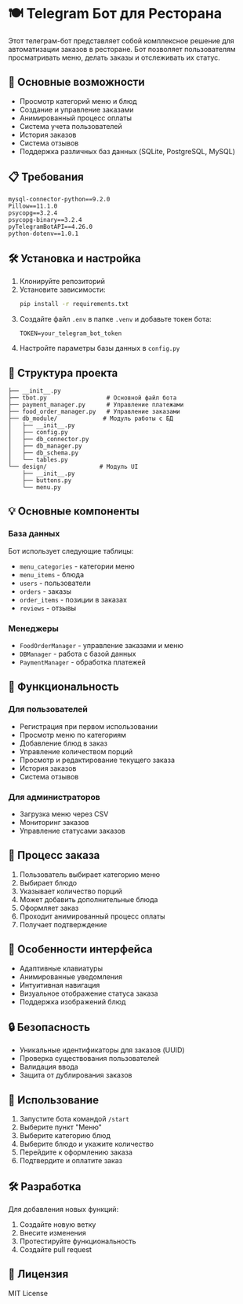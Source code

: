 # 🍽 Telegram Бот для Ресторана

Этот телеграм-бот представляет собой комплексное решение для автоматизации заказов в ресторане. Бот позволяет пользователям просматривать меню, делать заказы и отслеживать их статус.

## 🚀 Основные возможности

- Просмотр категорий меню и блюд
- Создание и управление заказами
- Анимированный процесс оплаты
- Система учета пользователей
- История заказов
- Система отзывов
- Поддержка различных баз данных (SQLite, PostgreSQL, MySQL)

## 📋 Требования

```
mysql-connector-python==9.2.0
Pillow==11.1.0
psycopg==3.2.4
psycopg-binary==3.2.4
pyTelegramBotAPI==4.26.0
python-dotenv==1.0.1
```

## 🛠 Установка и настройка

1. Клонируйте репозиторий
2. Установите зависимости:
   ```bash
   pip install -r requirements.txt
   ```
3. Создайте файл `.env` в папке `.venv` и добавьте токен бота:
   ```
   TOKEN=your_telegram_bot_token
   ```
4. Настройте параметры базы данных в `config.py`

## 📂 Структура проекта

```
├── __init__.py
├── tbot.py                 # Основной файл бота
├── payment_manager.py      # Управление платежами
├── food_order_manager.py   # Управление заказами
├── db_module/             # Модуль работы с БД
│   ├── __init__.py
│   ├── config.py
│   ├── db_connector.py
│   ├── db_manager.py
│   ├── db_schema.py
│   └── tables.py
└── design/               # Модуль UI
    ├── __init__.py
    ├── buttons.py
    └── menu.py
```

## 💡 Основные компоненты

### База данных
Бот использует следующие таблицы:
- `menu_categories` - категории меню
- `menu_items` - блюда
- `users` - пользователи
- `orders` - заказы
- `order_items` - позиции в заказах
- `reviews` - отзывы

### Менеджеры
- `FoodOrderManager` - управление заказами и меню
- `DBManager` - работа с базой данных
- `PaymentManager` - обработка платежей

## 🎯 Функциональность

### Для пользователей
- Регистрация при первом использовании
- Просмотр меню по категориям
- Добавление блюд в заказ
- Управление количеством порций
- Просмотр и редактирование текущего заказа
- История заказов
- Система отзывов

### Для администраторов
- Загрузка меню через CSV
- Мониторинг заказов
- Управление статусами заказов

## 🔄 Процесс заказа

1. Пользователь выбирает категорию меню
2. Выбирает блюдо
3. Указывает количество порций
4. Может добавить дополнительные блюда
5. Оформляет заказ
6. Проходит анимированный процесс оплаты
7. Получает подтверждение

## 🎨 Особенности интерфейса

- Адаптивные клавиатуры
- Анимированные уведомления
- Интуитивная навигация
- Визуальное отображение статуса заказа
- Поддержка изображений блюд

## 🔒 Безопасность

- Уникальные идентификаторы для заказов (UUID)
- Проверка существования пользователей
- Валидация ввода
- Защита от дублирования заказов

## 📱 Использование

1. Запустите бота командой `/start`
2. Выберите пункт "Меню"
3. Выберите категорию блюд
4. Выберите блюдо и укажите количество
5. Перейдите к оформлению заказа
6. Подтвердите и оплатите заказ

## 🛠 Разработка

Для добавления новых функций:
1. Создайте новую ветку
2. Внесите изменения
3. Протестируйте функциональность
4. Создайте pull request

## 📄 Лицензия

MIT License

